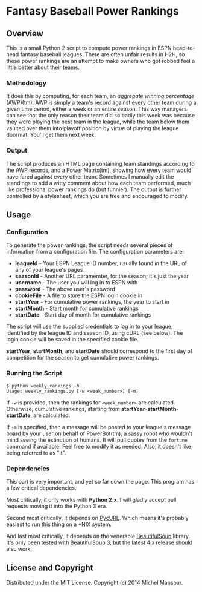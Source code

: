 # Fantasy Baseball Power Rankings

## Overview
This is a small Python 2 script to compute power rankings in ESPN head-to-head
fantasy baseball leagues. There are often unfair results in H2H, so these power
rankings are an attempt to make owners who got robbed feel a little better about
their teams.

### Methodology
It does this by computing, for each team, an _aggregate winning percentage_ (AWP)(tm).
AWP is simply a team's record against every other team during a given time period,
either a week or an entire season. This way managers can see that the only reason
their team did so badly this week was because they were playing the best team
in the league, while the team below them vaulted over them into playoff position
by virtue of playing the league doormat. You'll get them next week.

### Output
The script produces an HTML page containing team standings according to the AWP
records, and a Power Matrix(tm), showing how every team would have fared against
every other team. Sometimes I manually edit the standings to add a witty comment
about how each team performed, much like professional power rankings do (but
funnier). The output is further controlled by a stylesheet, which you are free
and encouraged to modify.

## Usage

### Configuration
To generate the power rankings, the script needs several pieces of information
from a configuration file. The configuration parameters are:
* __leagueId__ - Your ESPN League ID number, usually found in the URL of any of your league's pages
* __seasonId__ - Another URL paramemter, for the season; it's just the year
* __username__ - The user you will log in to ESPN with
* __password__ - The above user's password
* __cookieFile__ - A file to store the ESPN login cookie in
* __startYear__ - For cumulative power rankings, the year to start in
* __startMonth__ - Start month for cumulative rankings
* __startDate__ - Start day of month for cumulative rankings

The script will use the supplied credentials to log in to your league,
identified by the league ID and season ID, using cURL (see below). The login
cookie will be saved in the specified cookie file.

__startYear__, __startMonth__, and __startDate__ should correspond to the first
day of competition for the season to get cumulative power rankings.

### Running the Script
    $ python weekly_rankings -h
    Usage: weekly_rankings.py [-w <week_number>] [-m]

If `-w` is provided, then the rankings for `<week_number>` are calculated.
Otherwise, cumulative rankings, starting from __startYear__-__startMonth__-__startDate__,
are calculated.

If `-m` is specified, then a message will be posted to your league's message board by
your user on behalf of PowerBot(tm), a sassy robot who wouldn't mind seeing the
extinction of humans. It will pull quotes from the `fortune` command if available.
Feel free to modify it as needed. Also, it doesn't like being referred to as "it".

### Dependencies
This part is very important, and yet so far down the page. This program has a few
critical dependencies.

Most critically, it only works with **Python 2.x**. I will gladly
accept pull requests moving it into the Python 3 era.

Second most critically, it depends on [PycURL][1]. Which means it's probably
easiest to run this thing on a *NIX system.

[1]: http://pycurl.sourceforge.net/

And last most critically, it depends on the venerable [BeautifulSoup][2] library.
It's only been tested with BeautifulSoup 3, but the latest 4.x release should
also work.

[2]: http://www.crummy.com/software/BeautifulSoup/

## License and Copyright
Distributed under the MIT License.
Copyright (c) 2014 Michel Mansour.

